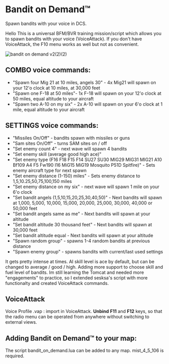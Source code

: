 # Bandit on Demand™
Spawn bandits with your voice in DCS.

Hello
This is a universal BFM/BVR training mission/script which allows you to spawn bandits with your voice (VoiceAttack). If you don't have VoiceAttack, the F10 menu works as well but not as convenient.


![bandit on demand v2(2)(2)](https://user-images.githubusercontent.com/3744048/156612949-8a655584-b2ce-4ca7-9960-5a53ac15dfb6.png)

## COMBO voice commands:

* "Spawn four Mig 21 at 10 miles, angels 30" - 4x Mig21 will spawn on your 12'o clock at 10 miles, at 30,000 feet
* "Spawn one F-18 at 50 miles"- 1x F-18 will spawn on your 12'o clock at 50 miles, equal altitude to your aircraft
* "Spawn two A-10 on my six" - 2x A-10 will spawn on your 6'o clock at 1 mile, equal altitude to your aircraft

## SETTINGS voice commands:

* "Missiles On/Off" - bandits spawn with missiles or guns
* "Sam sites On/Off" - turns SAM sites on / off
* "Set enemy count 4" - next wave will spawn 4 bandits
* "Set enemy skill (average good high ace)" 
* "Set enemy type (F16 F18 F15 F14 SU27 SU30 MIG29 MIG31 MIG21 A10 Bf109 A4 F5 Fw190 I16 MiG15 MiG19 Mosquito P51D Spitfire)" - Sets enemy aircraft type for next spawn
* "Set enemy distance (1-150) miles" - Sets enemy distance to 1,5,10.25,50,75,100,150 miles
* "Set enemy distance on my six" - next wave will spawn 1 mile on your 6'o clock
* "Set bandit angels (1,5,10,15,20,25,30,40,50)" - Next bandits will spawn at 1,000, 5,000, 10,000, 15,000, 20,000, 25,000, 30,000, 40,000 or 50,000 feet
* "Set bandit angels same as me" - Next bandits will spawn at your altitude
* "Set bandit altitude 30 thousand feet" - Next bandits will spawn at 30,000 feet
* "Set bandit altitude equal - Next bandits will spawn at your altitude
* "Spawn random group" - spawns 1-4 random bandits at previous distance
* "Spawn enemy group" - spawns bandits with current/last used settings

 

It gets pretty intense at times. AI skill level is ace by default, but can be changed to average / good / high. Adding more support to choose skill and fuel level of bandits. Im still learning the Tomcat and needed more "engagements" to practice, so I extended sesksa's script with more functionalty and created VoiceAttack commands.

## VoiceAttack

Voice Profile .vap : import in VoiceAttack. **Unbind** **F11** and **F12** keys, so that the radio menu can be operated from anywhere without switching to external views.

## Adding Bandit on Demand™ to your map:

The script bandit_on_demand.lua can be added to any map. mist_4_5_106 is required.
